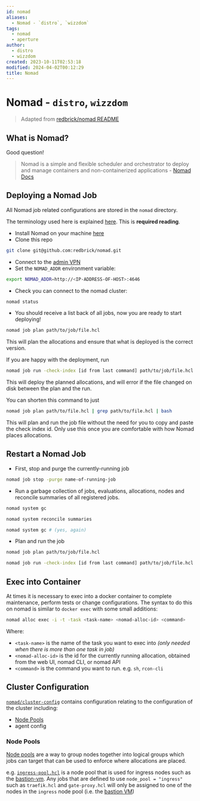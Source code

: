 ```yaml
---
id: nomad
aliases:
  - Nomad - `distro`, `wizzdom`
tags:
  - nomad
  - aperture
author:
  - distro
  - wizzdom
created: 2023-10-11T02:53:18
modified: 2024-04-02T00:12:29
title: Nomad
---
```


# Nomad - `distro`, `wizzdom`

> Adapted from [redbrick/nomad README](https://github.com/redbrick/nomad/README.md)

## What is Nomad?

Good question!

> Nomad is a simple and flexible scheduler and orchestrator to deploy and manage
> containers and non-containerized applications
> \- [Nomad Docs](https://developer.hashicorp.com/nomad)

## Deploying a Nomad Job

All Nomad job related configurations are stored in the `nomad` directory.

The terminology used here is explained [here](https://developer.hashicorp.com/nomad/tutorials/get-started/get-started-vocab). This is **required reading**.

- Install Nomad on your machine [here](https://developer.hashicorp.com/nomad/docs/install)
- Clone this repo

```bash
git clone git@github.com:redbrick/nomad.git
```

- Connect to the [admin VPN](../procedures/vpn.md)
- Set the `NOMAD_ADDR` environment variable:

```bash
export NOMAD_ADDR=http://<IP-ADDRESS-OF-HOST>:4646
```

- Check you can connect to the nomad cluster:

```bash
nomad status
```

- You should receive a list back of all jobs, now you are ready to start deploying!

```bash
nomad job plan path/to/job/file.hcl
```

This will plan the allocations and ensure that what is deployed is the correct version.

If you are happy with the deployment, run

```bash
nomad job run -check-index [id from last command] path/to/job/file.hcl
```

This will deploy the planned allocations, and will error if the file changed on disk between the plan and the run.

You can shorten this command to just

```bash
nomad job plan path/to/file.hcl | grep path/to/file.hcl | bash
```

This will plan and run the job file without the need for you to copy and paste the check index id. Only use this once you are comfortable with how Nomad places allocations.

## Restart a Nomad Job

- First, stop and purge the currently-running job

```bash
nomad job stop -purge name-of-running-job
```

- Run a garbage collection of jobs, evaluations, allocations, nodes and reconcile summaries of all registered jobs.

```bash
nomad system gc

nomad system reconcile summaries

nomad system gc # (yes, again)
```

- Plan and run the job

```bash
nomad job plan path/to/job/file.hcl

nomad job run -check-index [id from last command] path/to/job/file.hcl
```

## Exec into Container

At times it is necessary to exec into a docker container to complete maintenance, perform tests or change configurations. The syntax to do this on nomad is similar to `docker exec` with some small additions:

```bash
nomad alloc exec -i -t -task <task-name> <nomad-alloc-id> <command>
```

Where:

- `<task-name>` is the name of the task you want to exec into *(only needed when there is more than one task in job)*
- `<nomad-alloc-id>` is the id for the currently running allocation, obtained from the web UI, nomad CLI, or nomad API
- `<command>` is the command you want to run. e.g. `sh`, `rcon-cli`

## Cluster Configuration

[`nomad/cluster-config`](https://github.com/redbrick/nomad/tree/master/cluster-config) contains configuration relating to the configuration of the cluster including:

- [Node Pools](#node-pools)
- agent config

### Node Pools

[Node pools](https://developer.hashicorp.com/nomad/docs/concepts/node-pools) are a way to group nodes together into logical groups which jobs can target that can be used to enforce where allocations are placed.

e.g. [`ingress-pool.hcl`](https://github.com/redbrick/nomad/blob/master/cluster-config/ingress-pool.hcl) is a node pool that is used for ingress nodes such as the [bastion-vm](bastion-vm). Any jobs that are defined to use `node_pool = "ingress"` such as `traefik.hcl` and `gate-proxy.hcl` will only be assigned to one of the nodes in the `ingress` node pool (i.e. the [bastion VM](bastion-vm))
